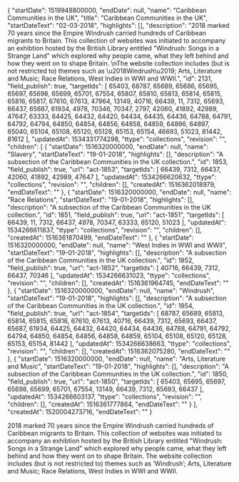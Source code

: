 {
  "startDate": 1519948800000, 
  "endDate": null, 
  "name": "Caribbean Communities in the UK", 
  "title": "Caribbean Communities in the UK", 
  "startDateText": "02-03-2018", 
  "highlights": [], 
  "description": "2018 marked 70 years since the Empire Windrush carried hundreds of Caribbean migrants to Britain. This collection of websites was initiated to accompany an exhibtion hosted by the British Library entitled \"Windrush: Songs in a Strange Land\" which explored why people came, what they left behind and how they went on to shape Britain. \nThe website collection includes (but is not restricted to) themes such as \u2018Windrush\u2019; Arts, Literature and Music; Race Relations, West Indies in WWI and WWII.", 
  "id": 2131, 
  "field_publish": true, 
  "targetIds": [
    65403, 
    68787, 
    65689, 
    65686, 
    65695, 
    65697, 
    65698, 
    65699, 
    65701, 
    67554, 
    65807, 
    65810, 
    65813, 
    65814, 
    65815, 
    65816, 
    65817, 
    67610, 
    67613, 
    47964, 
    13149, 
    40716, 
    66439, 
    11, 
    7312, 
    65693, 
    66437, 
    65687, 
    61934, 
    4978, 
    70346, 
    70347, 
    2797, 
    42060, 
    41892, 
    42989, 
    47647, 
    63333, 
    64425, 
    64432, 
    64420, 
    64434, 
    64435, 
    64436, 
    64788, 
    64791, 
    64792, 
    64794, 
    64850, 
    64854, 
    64856, 
    64858, 
    64859, 
    64896, 
    64897, 
    65040, 
    65104, 
    65108, 
    65120, 
    65128, 
    65153, 
    65154, 
    46693, 
    51023, 
    81442, 
    81612
  ], 
  "updatedAt": 1534331774298, 
  "ttype": "collections", 
  "revision": "", 
  "children": [
    {
      "startDate": 1516320000000, 
      "endDate": null, 
      "name": "Slavery", 
      "startDateText": "19-01-2018", 
      "highlights": [], 
      "description": "A subsection of the Caribbean Communities in the UK collection.", 
      "id": 1853, 
      "field_publish": true, 
      "url": "act-1853", 
      "targetIds": [
        66439, 
        7312, 
        66437, 
        42060, 
        41892, 
        42989, 
        47647
      ], 
      "updatedAt": 1534266620632, 
      "ttype": "collections", 
      "revision": "", 
      "children": [], 
      "createdAt": 1516362018979, 
      "endDateText": ""
    }, 
    {
      "startDate": 1516320000000, 
      "endDate": null, 
      "name": "Race Relations", 
      "startDateText": "19-01-2018", 
      "highlights": [], 
      "description": "A subsection of the Caribbean Communities in the UK collection.", 
      "id": 1851, 
      "field_publish": true, 
      "url": "act-1851", 
      "targetIds": [
        66439, 
        11, 
        7312, 
        66437, 
        4978, 
        70347, 
        63333, 
        65120, 
        51023
      ], 
      "updatedAt": 1534266611837, 
      "ttype": "collections", 
      "revision": "", 
      "children": [], 
      "createdAt": 1516361870499, 
      "endDateText": ""
    }, 
    {
      "startDate": 1516320000000, 
      "endDate": null, 
      "name": "West Indies in WWI and WWII", 
      "startDateText": "19-01-2018", 
      "highlights": [], 
      "description": "A subsection of the Caribbean Communities in the UK collection.", 
      "id": 1852, 
      "field_publish": true, 
      "url": "act-1852", 
      "targetIds": [
        40716, 
        66439, 
        7312, 
        66437, 
        70346
      ], 
      "updatedAt": 1534266631023, 
      "ttype": "collections", 
      "revision": "", 
      "children": [], 
      "createdAt": 1516361964745, 
      "endDateText": ""
    }, 
    {
      "startDate": 1516320000000, 
      "endDate": null, 
      "name": "Windrush", 
      "startDateText": "19-01-2018", 
      "highlights": [], 
      "description": "A subsection of the Caribbean Communities in the UK collection.", 
      "id": 1854, 
      "field_publish": true, 
      "url": "act-1854", 
      "targetIds": [
        68787, 
        65689, 
        65813, 
        65814, 
        65815, 
        65816, 
        67610, 
        67613, 
        40716, 
        66439, 
        7312, 
        65693, 
        66437, 
        65687, 
        61934, 
        64425, 
        64432, 
        64420, 
        64434, 
        64436, 
        64788, 
        64791, 
        64792, 
        64794, 
        64850, 
        64854, 
        64856, 
        64858, 
        64859, 
        65104, 
        65108, 
        65120, 
        65128, 
        65153, 
        65154, 
        81442
      ], 
      "updatedAt": 1534266638663, 
      "ttype": "collections", 
      "revision": "", 
      "children": [], 
      "createdAt": 1516362075280, 
      "endDateText": ""
    }, 
    {
      "startDate": 1516320000000, 
      "endDate": null, 
      "name": "Arts, Literature and Music", 
      "startDateText": "19-01-2018", 
      "highlights": [], 
      "description": "A subsection of the Caribbean Communities in the UK collection.", 
      "id": 1850, 
      "field_publish": true, 
      "url": "act-1850", 
      "targetIds": [
        65403, 
        65695, 
        65697, 
        65698, 
        65699, 
        65701, 
        67554, 
        13149, 
        66439, 
        7312, 
        65693, 
        66437
      ], 
      "updatedAt": 1534266603137, 
      "ttype": "collections", 
      "revision": "", 
      "children": [], 
      "createdAt": 1516361777864, 
      "endDateText": ""
    }
  ], 
  "createdAt": 1520004273716, 
  "endDateText": ""
}

2018 marked 70 years since the Empire Windrush carried hundreds of Caribbean migrants to Britain. This collection of websites was initiated to accompany an exhibtion hosted by the British Library entitled "Windrush: Songs in a Strange Land" which explored why people came, what they left behind and how they went on to shape Britain. 
The website collection includes (but is not restricted to) themes such as ‘Windrush’; Arts, Literature and Music; Race Relations, West Indies in WWI and WWII.